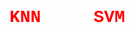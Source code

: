 <h1 style="font-family: 'Courier New', Courier, monospace;"><span style="color: red;">KNN</span> <span style="color: white;">AND</span> <span style="color: red;">SVM</span></h1>
